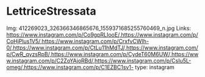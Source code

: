 # LettriceStressata

Img: 412269023_326366346865676_1559371685255760469_n.jpg
Links: https://www.instagram.com/p/Co9gpRLIooE/,https://www.instagram.com/p/CoHjPlus1V5/,https://www.instagram.com/p/CrxfvCWIh-0/,https://www.instagram.com/p/CtLu11hMdTJ/,https://www.instagram.com/p/CwR_qyzsRpB/,https://www.instagram.com/p/CydeT60M6UW/,https://www.instagram.com/p/C2ZoYAjoRBd/,https://www.instagram.com/p/CsIu5L-omeg/,https://www.instagram.com/p/C1EZBC1sv1-
type: instagram